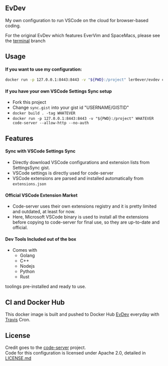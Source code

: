 ## EvDev

My own configuration to run VSCode on the cloud for browser-based coding.

For the original EvDev which features EverVim and SpaceMacs, please see the [terminal](https://github.com/LER0ever/EvDev/tree/terminal) branch


## Usage
#### If you want to use my configuration:
```bash
docker run -p 127.0.0.1:8443:8443 -v "${PWD}:/project" ler0ever/evdev code-server --allow-http --no-auth
```

#### If you have your own VSCode Settings Sync setup
- Fork this project
- Change `sync.gist` into your gist id "USERNAME/GISTID"
- `docker build . -tag WHATEVER`
- `docker run -p 127.0.0.1:8443:8443 -v "${PWD}:/project" WHATEVER code-server --allow-http --no-auth`

## Features
#### Sync with VSCode Settings Sync
- Directly download VSCode configurations and extension lists from SettingsSync gist.
- VSCode settings is directly used for code-server
- VSCode extensions are parsed and installed automatically from `extensions.json`

#### Official VSCode Extension Market
- Code-server uses their own extensions registry and it is pretty limited and outdated, at least for now.  
- Here, Microsoft VSCode binary is used to install all the extensions before copying to code-server for final use, so they are up-to-date and official. 

#### Dev Tools Included out of the box
- Comes with 
	- Golang
	- C++
	- Nodejs
	- Python
	- Rust

toolings pre-installed and ready to use.

## CI and Docker Hub
This docker image is built and pushed to Docker Hub [EvDev](https://cloud.docker.com/repository/docker/ler0ever/evdev/tags) everyday with [Travis](https://travis-ci.org/LER0ever/EvDev) Cron.

## License
Credit goes to the [code-server](https://github.com/codercom/code-server) project.  
Code for this configuration is licensed under Apache 2.0, detailed in [LICENSE.md](LICENSE.md)

